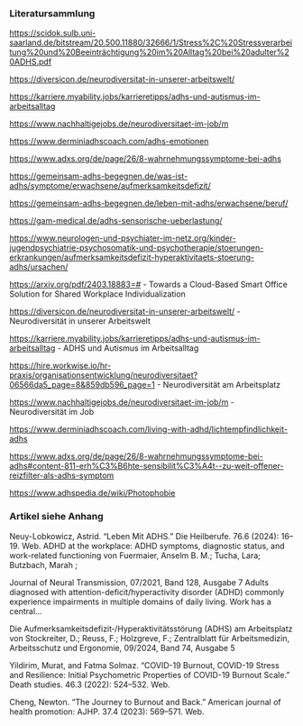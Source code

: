### Literatursammlung

https://scidok.sulb.uni-saarland.de/bitstream/20.500.11880/32666/1/Stress%2C%20Stressverarbeitung%20und%20Beeinträchtigung%20im%20Alltag%20bei%20adulter%20ADHS.pdf

https://diversicon.de/neurodiversitat-in-unserer-arbeitswelt/

https://karriere.myability.jobs/karrieretipps/adhs-und-autismus-im-arbeitsalltag

https://www.nachhaltigejobs.de/neurodiversitaet-im-job/m

https://www.derminiadhscoach.com/adhs-emotionen

https://www.adxs.org/de/page/26/8-wahrnehmungssymptome-bei-adhs

https://gemeinsam-adhs-begegnen.de/was-ist-adhs/symptome/erwachsene/aufmerksamkeitsdefizit/

https://gemeinsam-adhs-begegnen.de/leben-mit-adhs/erwachsene/beruf/

https://gam-medical.de/adhs-sensorische-ueberlastung/

https://www.neurologen-und-psychiater-im-netz.org/kinder-jugendpsychiatrie-psychosomatik-und-psychotherapie/stoerungen-erkrankungen/aufmerksamkeitsdefizit-hyperaktivitaets-stoerung-adhs/ursachen/

https://arxiv.org/pdf/2403.18883=#  - Towards a Cloud-Based Smart Office Solution for Shared Workplace Individualization

https://diversicon.de/neurodiversitat-in-unserer-arbeitswelt/  -  Neurodiversität in unserer Arbeitswelt

https://karriere.myability.jobs/karrieretipps/adhs-und-autismus-im-arbeitsalltag  - ADHS und Autismus im Arbeitsalltag

https://hire.workwise.io/hr-praxis/organisationsentwicklung/neurodiversitaet?06566da5_page=8&859db596_page=1  -  Neurodiversität am Arbeitsplatz

https://www.nachhaltigejobs.de/neurodiversitaet-im-job/m   -  Neurodiversität im Job

https://www.derminiadhscoach.com/living-with-adhd/lichtempfindlichkeit-adhs

https://www.adxs.org/de/page/26/8-wahrnehmungssymptome-bei-adhs#content-811-erh%C3%B6hte-sensibilit%C3%A4t--zu-weit-offener-reizfilter-als-adhs-symptom

https://www.adhspedia.de/wiki/Photophobie

### Artikel siehe Anhang

Neuy-Lobkowicz, Astrid. “Leben Mit ADHS.” Die Heilberufe. 76.6 (2024): 16–19. Web.
ADHD at the workplace: ADHD symptoms, diagnostic status, and work-related functioning
von Fuermaier, Anselm B. M.; Tucha, Lara; Butzbach, Marah ; 

Journal of Neural Transmission, 07/2021, Band 128, Ausgabe 7
Adults diagnosed with attention-deficit/hyperactivity disorder (ADHD) commonly experience impairments in multiple domains of daily living. Work has a central...

Die Aufmerksamkeitsdefizit‑/Hyperaktivitätsstörung (ADHS) am Arbeitsplatz
von Stockreiter, D.; Reuss, F.; Holzgreve, F.; 
Zentralblatt für Arbeitsmedizin, Arbeitsschutz und Ergonomie, 09/2024, Band 74, Ausgabe 5

Yildirim, Murat, and Fatma Solmaz. “COVID-19 Burnout, COVID-19 Stress and Resilience: 
Initial Psychometric Properties of COVID-19 Burnout Scale.” Death studies. 46.3 (2022): 524–532. Web.

Cheng, Newton. “The Journey to Burnout and Back.” American journal of health promotion: 
AJHP. 37.4 (2023): 569–571. Web.

